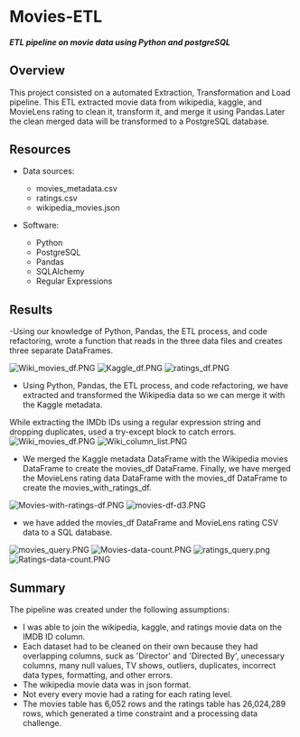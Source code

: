 # Movies-ETL

#### *ETL pipeline on movie data using Python and postgreSQL*

## Overview
This project consisted on a automated Extraction, Transformation and Load pipeline. This ETL extracted movie data from wikipedia, kaggle, and MovieLens rating to clean it, transform it,
 and merge it using Pandas.Later the clean merged  data will be transformed to a PostgreSQL database.

## Resources
- Data sources:
  - movies_metadata.csv
  - ratings.csv
  - wikipedia_movies.json

- Software:
  - Python
  - PostgreSQL
  - Pandas
  - SQLAlchemy
  - Regular Expressions 

## Results

-Using our knowledge of Python, Pandas, the ETL process, and code refactoring, wrote a function that reads in the three data files and creates three separate DataFrames.

![Wiki_movies_df.PNG](https://github.com/Praveeja-Sasidharan-Suni/Movies-ETL/blob/main/Resources/Wiki_movies_df.PNG?raw=true)
![Kaggle_df.PNG](https://github.com/Praveeja-Sasidharan-Suni/Movies-ETL/blob/main/Resources/Kaggle_df.PNG?raw=true)
![ratings_df.PNG](https://github.com/Praveeja-Sasidharan-Suni/Movies-ETL/blob/main/Resources/ratings_df.PNG?raw=true)

- Using Python, Pandas, the ETL process, and code refactoring, we have extracted and transformed the Wikipedia data so we can merge it with the Kaggle metadata.

 While extracting the IMDb IDs using a regular expression string and dropping duplicates, used a try-except block to catch errors.
![Wiki_movies_df.PNG](https://github.com/Praveeja-Sasidharan-Suni/Movies-ETL/blob/main/Resources/Wiki_movies_df.PNG?raw=true)
![Wiki_column_list.PNG](https://github.com/Praveeja-Sasidharan-Suni/Movies-ETL/blob/main/Resources/Wiki_column_list.PNG?raw=true)

- We merged the Kaggle metadata DataFrame with the Wikipedia movies DataFrame to create the movies_df DataFrame. Finally, we have merged the MovieLens rating data DataFrame 
with the movies_df DataFrame to create the movies_with_ratings_df.

![Movies-with-ratings-df.PNG](https://github.com/Praveeja-Sasidharan-Suni/Movies-ETL/blob/main/Resources/Movies-with-ratings-df.PNG?raw=true)
![movies-df-d3.PNG](https://github.com/Praveeja-Sasidharan-Suni/Movies-ETL/blob/main/Resources/movies-df-d3.PNG?raw=true)

- we have added the movies_df DataFrame and MovieLens rating CSV data to a SQL database.

![movies_query.PNG](https://github.com/Praveeja-Sasidharan-Suni/Movies-ETL/blob/main/Resources/movies_query.PNG?raw=true)
![Movies-data-count.PNG](https://github.com/Praveeja-Sasidharan-Suni/Movies-ETL/blob/main/Resources/Movies-data-count.PNG?raw=true)
![ratings_query.png](https://github.com/Praveeja-Sasidharan-Suni/Movies-ETL/blob/main/Resources/ratings_query.png?raw=true)
![Ratings-data-count.PNG](https://github.com/Praveeja-Sasidharan-Suni/Movies-ETL/blob/main/Resources/Ratings-data-count.PNG?raw=true)

## Summary

The pipeline was created under the following assumptions:
- I was able to join the wikipedia, kaggle, and ratings movie data on the IMDB ID column. 
- Each dataset had to be cleaned on their own because they had overlapping columns, suck as 'Director' and 'Directed By', unecessary columns, many null values, TV shows, outliers, duplicates, incorrect data types, formatting, and other errors. 
- The wikipedia movie data was in json format. 
- Not every every movie had a rating for each rating level. 
- The movies table has 6,052 rows and the ratings table has 26,024,289 rows, which generated a time constraint and a processing data challenge.


